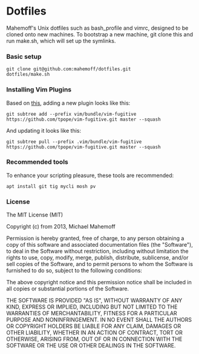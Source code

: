 Dotfiles
========

Mahemoff's Unix dotfiles such as bash\_profile and vimrc, designed to be cloned
onto new machines. To bootstrap a new machine, git clone this and run make.sh,
which will set up the symlinks.

### Basic setup

```
git clone git@github.com:mahemoff/dotfiles.git
dotfiles/make.sh
```

### Installing Vim Plugins

Based on
[this](http://endot.org/2011/05/18/git-submodules-vs-subtrees-for-vim-plugins/),
adding a new plugin looks like this:

    git subtree add --prefix vim/bundle/vim-fugitive https://github.com/tpope/vim-fugitive.git master --squash

And updating it looks like this:

    git subtree pull --prefix .vim/bundle/vim-fugitive https://github.com/tpope/vim-fugitive.git master --squash
    
### Recommended tools

To enhance your scripting pleasure, these tools are recommended:

```
apt install git tig mycli mosh pv
```

### License

The MIT License (MIT)

Copyright (c) from 2013, Michael Mahemoff

Permission is hereby granted, free of charge, to any person obtaining a copy
of this software and associated documentation files (the "Software"), to deal
in the Software without restriction, including without limitation the rights
to use, copy, modify, merge, publish, distribute, sublicense, and/or sell
copies of the Software, and to permit persons to whom the Software is
furnished to do so, subject to the following conditions:

The above copyright notice and this permission notice shall be included in
all copies or substantial portions of the Software.

THE SOFTWARE IS PROVIDED "AS IS", WITHOUT WARRANTY OF ANY KIND, EXPRESS OR
IMPLIED, INCLUDING BUT NOT LIMITED TO THE WARRANTIES OF MERCHANTABILITY,
FITNESS FOR A PARTICULAR PURPOSE AND NONINFRINGEMENT. IN NO EVENT SHALL THE
AUTHORS OR COPYRIGHT HOLDERS BE LIABLE FOR ANY CLAIM, DAMAGES OR OTHER
LIABILITY, WHETHER IN AN ACTION OF CONTRACT, TORT OR OTHERWISE, ARISING FROM,
OUT OF OR IN CONNECTION WITH THE SOFTWARE OR THE USE OR OTHER DEALINGS IN
THE SOFTWARE.
